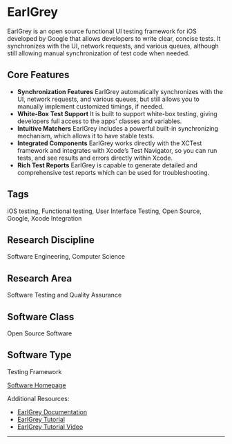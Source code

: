 # EarlGrey

EarlGrey is an open source functional UI testing framework for iOS developed by Google that allows developers to write clear, concise tests. It synchronizes with the UI, network requests, and various queues, although still allowing manual synchronization of test code when needed.

## Core Features

- **Synchronization Features** EarlGrey automatically synchronizes with the UI, network requests, and various queues, but still allows you to manually implement customized timings, if needed.
- **White-Box Test Support** It is built to support white-box testing, giving developers full access to the apps' classes and variables.
- **Intuitive Matchers** EarlGrey includes a powerful built-in synchronizing mechanism, which allows it to have stable tests.
- **Integrated Components** EarlGrey works directly with the XCTest framework and integrates with Xcode’s Test Navigator, so you can run tests, and see results and errors directly within Xcode.
- **Rich Test Reports** EarlGrey is capable to generate detailed and comprehensive test reports which can be used for troubleshooting.

## Tags
iOS testing, Functional testing, User Interface Testing, Open Source, Google, Xcode Integration

## Research Discipline
Software Engineering, Computer Science

## Research Area
Software Testing and Quality Assurance

## Software Class
Open Source Software

## Software Type
Testing Framework

[Software Homepage](https://github.com/google/EarlGrey)

Additional Resources:
- [EarlGrey Documentation](https://github.com/google/EarlGrey/tree/master/docs)
- [EarlGrey Tutorial](https://www.vadion.com/blog/introduction-ui-automation-testing-ios-using-earlgrey)
- [EarlGrey Tutorial Video](https://www.youtube.com/watch?v=il_XPRBaP0A)
--------------------------------------
